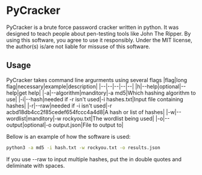 # PyCracker
PyCracker is a brute force password cracker written in python. It was designed to teach people about pen-testing tools like John The Ripper. By using this software, you agree to use it responsibly. Under the MIT license, the author(s) is/are not liable for missuse of this software.

## Usage

PyCracker takes command line argurments using several flags
|flag|long flag|necessary|example|description|
|--|--|--|--|--|
|h|--help|optional|--help|get help|
|-a|--algorithm|manditory|-a md5|Which hashing algorithm to use|
|-i|--hash|needed if -r isn't used|-i hashes.txt|Input file containing hashes|
|-r|--raw|needed if -i isn't used|-r acbd18db4cc2f85cedef654fccc4a4d8|A hash or list of hashes|
|-w|--wordlist|manditory|-w rockyou.txt|The wordlist being used|
|-o|--output|optional|-o output.json|File to output to|

Bellow is an example of how the software is used:
```bash
python3 -a md5 -i hash.txt -w rockyou.txt -o results.json
```
If you use --raw to input multiple hashes, put the in double quotes and deliminate with spaces.

